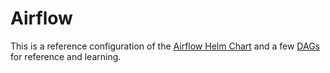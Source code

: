 # Airflow

This is a reference configuration of the [Airflow Helm Chart](https://github.com/airflow-helm/charts) and a few [DAGs](https://airflow.apache.org/docs/apache-airflow/stable/core-concepts/dags.html) for reference and learning.
